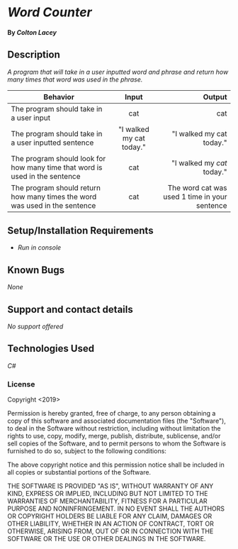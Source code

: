 # _Word Counter_

#### By _**Colton Lacey**_

## Description

_A program that will take in a user inputted word and phrase and return how many times that word was used in the phrase._

| Behavior | Input | Output |
| ------------- |:-------------:| -----:|
| The program should take in a user input | cat | cat |
| The program should take in a user inputted sentence | "I walked my cat today." | "I walked my cat today." |
| The program should look for how many time that word is used in the sentence | cat | "I walked my _cat_ today." |
| The program should return how many times the word was used in the sentence | cat | The word cat was used 1 time in your sentence |

## Setup/Installation Requirements

* _Run in console_

## Known Bugs

_None_

## Support and contact details

_No support offered_

## Technologies Used

_C#_

### License

Copyright <2019> <Colton>

Permission is hereby granted, free of charge, to any person obtaining a copy of this software and associated documentation files (the "Software"), to deal in the Software without restriction, including without limitation the rights to use, copy, modify, merge, publish, distribute, sublicense, and/or sell copies of the Software, and to permit persons to whom the Software is furnished to do so, subject to the following conditions:

The above copyright notice and this permission notice shall be included in all copies or substantial portions of the Software.

THE SOFTWARE IS PROVIDED "AS IS", WITHOUT WARRANTY OF ANY KIND, EXPRESS OR IMPLIED, INCLUDING BUT NOT LIMITED TO THE WARRANTIES OF MERCHANTABILITY, FITNESS FOR A PARTICULAR PURPOSE AND NONINFRINGEMENT. IN NO EVENT SHALL THE AUTHORS OR COPYRIGHT HOLDERS BE LIABLE FOR ANY CLAIM, DAMAGES OR OTHER LIABILITY, WHETHER IN AN ACTION OF CONTRACT, TORT OR OTHERWISE, ARISING FROM, OUT OF OR IN CONNECTION WITH THE SOFTWARE OR THE USE OR OTHER DEALINGS IN THE SOFTWARE.
